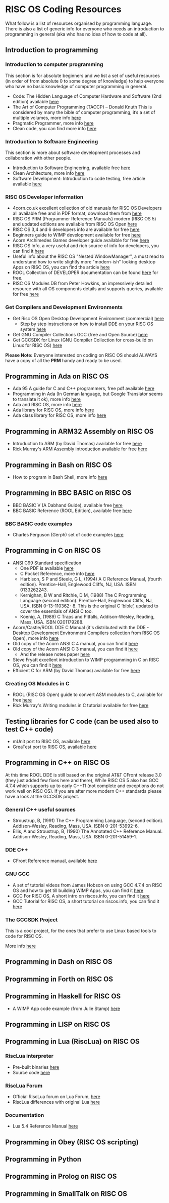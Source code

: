# RISC OS Coding Resources

What follow is a list of resources organised by programming language. There is also a list of generic info for everyone who needs an introduction to programming in general (aka who has no idea of how to code at all).

## Introduction to programming

### Introduction to computer programming

This section is for absolute beginners and we list a set of useful resources (in order of from absolute 0 to some degree of knowledge) to help everyone who have no basic knowledge of computer programming in general. 

* Code: The Hidden Language of Computer Hardware and Software (2nd edition) available [here](https://www.amazon.co.uk/Code-Language-Computer-Hardware-Software-dp-0137909101/dp/0137909101/ref=dp_ob_title_bk)
* The Art of Computer Programming (TAOCP) – Donald Knuth This is considered by many the bible of computer programming, it’s a set of multiple volumes, more info [here](https://en.wikipedia.org/wiki/The_Art_of_Computer_Programming)
* Pragmatic Programmer, more info [here](https://www.amazon.co.uk/gp/product/B07VRS84D1?storeType=ebooks&pf_rd_p=d86bed0e-a872-45e2-bd93-7030c464dfa5&pf_rd_r=ASQYRTBVF8KNA89RFW4R&pd_rd_wg=Gfd2M&pd_rd_i=B07VRS84D1&ref_=dbs_r_recs_reads_cwrtbar_typ_r_0&pd_rd_w=p5KPV&content-id=amzn1.sym.d86bed0e-a872-45e2-bd93-7030c464dfa5&pd_rd_r=7f817fc3-7572-452d-8b80-270375a019f6)
* Clean code, you can find more info [here](https://www.amazon.co.uk/Clean-Code-Handbook-Software-Craftsmanship/dp/0132350882/ref=pd_lpo_1?pd_rd_i=0132350882&psc=1)

### Introduction to Software Engineering

This section is more about software development processes and collaboration with other people.

* Introduction to Software Engineering, available free [here](https://www.geeksforgeeks.org/software-engineering-introduction-to-software-engineering/)
* Clean Architecture, more info [here](https://www.amazon.co.uk/Clean-Architecture-Craftsmans-Software-Structure/dp/0134494164)
* Software Development: Introduction to code testing, free article available [here](https://paolozaino.wordpress.com/2021/06/20/software-development-introduction-to-code-testing/)

### RISC OS Developer information

* 4corn.co.uk excellent collection of old manuals for RISC OS Developers all available free and in PDF format, download them from [here](https://4corn.co.uk/articles/docs/#dev)
* RISC OS PRM (Programmer Reference Manuals) modern (RISC OS 5) and updated editions are available from RISC OS Open [here](https://www.riscosopen.org/content/sales/dde)
* RISC OS 3,4 and 6 developers info are available for free [here](http://riscos.com/support/developers/index.htm)
* Beginners guide to WIMP development available for free [here](http://riscos.com/support/developers/wimpprog/index.htm)
* Acorn Archimedes Games developer guide available for free [here](http://riscos.com/support/developers/agrm/index.htm)
* RISC OS Info, a very useful and rich source of info for developers, you can find it [here](http://www.riscos.info/index.php/Introduction_to_RISC_OS)
* Useful info about the RISC OS "Nested WindowManager", a must read to understand how to write slightly more "modern-ish" looking desktop Apps on RISC OS, you can find the article [here](http://www.vigay.com/inet/acorn/nested.html)
* ROOL Collection of DEVELOPER documentation can be found [here](https://www.riscosopen.org/wiki/documentation/show/Programmer%20documentation) for free.
* RISC OS Modules DB from Peter Howkins, an impressively detailed resource with all OS components details and supports queries, available for free [here](https://www.marutan.net/db2/index.php)

### Get Compilers and Development Environments

* Get Risc OS Open Desktop Development Environment (commercial) [here](https://www.riscosopen.org/content/sales/dde)
  * Step by step instructions on how to install DDE on your RISC OS system [here](https://paolozaino.wordpress.com/2020/10/17/risc-os-installing-rool-desktop-development-environment-dde-tutorial/)
* Get GNU Compiler Collections GCC (free and Open Source) [here](https://www.riscos.info/index.php/GCC_for_RISC_OS)
* Get GCCSDK for Linux (GNU Compiler Collection for cross-build on Linux for RISC OS) [here](http://www.riscos.info/index.php/GCCSDK)

**Please Note:** Everyone interested on coding on RISC OS should ALWAYS have a copy of all the **PRM** handy and ready to be used.

## Programming in Ada on RISC OS

* Ada 95 A guide for C and C++ programmers, free pdf available [here](https://www.cs.uni.edu/~mccormic/4740/guide-c2ada.pdf)
* Programming in Ada (In German language, but Google Translator seems to translate it ok), more info [here](http://legacy.huber-net.de/adagag.htm)
* Ada and RISC OS, more info [here](http://legacy.huber-net.de/ada_e.htm)
* Ada library for RISC OS, more info [here](http://legacy.huber-net.de/adalio_e.htm)
* Ada class library for RISC OS, more info [here](http://legacy.huber-net.de/adalin_e.htm)

## Programming in ARM32 Assembly on RISC OS

* Introduction to ARM (by David Thomas) available for free [here](http://www.davespace.co.uk/arm/introduction-to-arm/)
* Rick Murray's ARM Assembly introduction available for free [here](https://heyrick.eu/assembler/index.html)

## Programming in Bash on RISC OS

* How to program in Bash Shell, more info [here](https://opensource.com/article/19/10/programming-bash-syntax-tools)

## Programming in BBC BASIC on RISC OS

* BBC BASIC V (A Dabhand Guide), available free [here](http://www.riscos.com/support/developers/basicv/index.htm)
* BBC BASIC Reference (ROOL Edition), available free [here](https://www.riscosopen.org/zipfiles/platform/common/BASICRefManual.3.pdf)

### BBC BASIC code examples

* Charles Ferguson (Gerph) set of code examples [here](https://github.com/gerph/riscos-examples)

## Programming in C on RISC OS

* ANSI C99 Standard specification
  * One PDF is available [here](https://www.google.com/url?sa=t&rct=j&q=&esrc=s&source=web&cd=&cad=rja&uact=8&ved=2ahUKEwie0-bz67D6AhVIRUEAHR6qD5gQFnoECAkQAQ&url=https%3A%2F%2Fframa-c.com%2Fdownload%2Facsl_1.2.pdf&usg=AOvVaw21rxBMwz7xG7-8PZZ-G17y)
  * C Pocket Reference, more info [here](https://books.google.co.uk/books/about/C_Pocket_Reference.html?id=MoGYDwAAQBAJ&hl=en&output=html_text&redir_esc=y)
  * Harbison, S P and Steele, G L, (1994) A C Reference Manual, (fourth edition). Prentice-Hall, Englewood Cliffs, NJ, USA. ISBN 0133262243.
  * Kernighan, B W and Ritchie, D M, (1988) The C Programming Language (second edition). Prentice-Hall, Englewood Cliffs, NJ, USA. ISBN 0-13-110362- 8. This is the original C ‘bible’, updated to cover the essentials of ANSI C too.
  * Koenig, A, (1989) C Traps and Pitfalls, Addison-Wesley, Reading, Mass, USA. ISBN 0201179288.
* Acorn/Castle/ROOL DDE C Manual (it's distributed with the DDE - Desktop Development Environment Compilers collection from RISC OS Open), more info [here](https://www.riscosopen.org/content/sales/dde)
* Old copy of the Acorn ANSI C 4 manual, you can find it [here](https://4corn.co.uk/archive/docs/Acorn%20ANSI%20C%20Release%204-opt.pdf)
* Old copy of the Acorn ANSI C 3 manual, you can find it [here](https://4corn.co.uk/archive/acornc3/ANSI%20C%20RELEASE%203-opt.pdf)
  * And the release notes paper [here](https://4corn.co.uk/archive/acornc3/ANSI%20C%20%28Release%203%29%20-%20Release%20Note-opt.pdf)
* Steve Fryatt excellent introduction to WIMP programming in C on RISC OS, you can find it [here](https://www.stevefryatt.org.uk/risc-os/wimp-prog)
* Efficient C for ARM (by David Thomas) available for free [here](https://www.davespace.co.uk/tags/BasicOptimisation.html)

### Creating OS Modules in C

* ROOL (RISC OS Open) guide to convert ASM modules to C, available for free [here](https://www.riscosopen.org/wiki/documentation/show/Converting%20modules%20to%20C)
* Rick Murray's Writing modules in C tutorial available for free [here](https://heyrick.eu/blog/index.php?diary=20150323)

## Testing libraries for C code (can be used also to test C++ code)

* mUnit port to RISC OS, available [here](https://github.com/RISC-OS-Community/mUnit)
* GreaTest port to RISC OS, available [here](https://github.com/RISC-OS-Community/GreaTest)

## Programming in C++ on RISC OS

At this time ROOL DDE is still based on the original AT&T CFront release 3.0 (they just added few fixes here and there), While RISC OS 5 also has GCC 4.7.4 which supports up to early C++11 (not complete and exceptions do not work well on RISC OS). If you are after more modern C++ standards please have a look at the GCCSDK project.

### General C++ useful sources

* Stroustrup, B, (1991) The C++ Programming Language, (second edition). Addison-Wesley, Reading, Mass, USA. ISBN 0-201-53992-6.
* Ellis, A and Stroustrup, B, (1990) The Annotated C++ Reference Manual. Addison-Wesley, Reading, Mass, USA. ISBN 0-201-51459-1.

### DDE C++

* CFront Reference manual, available [here](https://www.softwarepreservation.org/projects/c_plus_plus/cfront/release_2.0/doc/ProductReferenceManual.pdf)

### GNU GCC

* A set of tutorial videos from James Hobson on using GCC 4.7.4 on RISC OS and how to get till building WIMP Apps, you can find it [here](https://www.youtube.com/watch?v=ALiMp-GHIX4)
* GCC For RISC OS, A short intro on riscos.info, you can find it [here](https://www.riscos.info/index.php/GCC_for_RISC_OS)
* GCC Tutorial for RISC OS, a short tutorial on riscos.info, you can find it [here](https://www.riscos.info/index.php/GCC_tutorial)

### The GCCSDK Project

This is a cool project, for the ones that prefer to use Linux based tools to code for RISC OS.

More info [here](https://www.riscos.info/index.php/Using_GCCSDK)

## Programming in Dash on RISC OS

## Programming in Forth on RISC OS

## Programming in Haskell for RISC OS

* A WIMP App code example (from Julie Stamp) [here](https://gitlab.riscosopen.org/jstamp/hs)

## Programming in LISP on RISC OS

## Programming in Lua (RiscLua) on RISC OS

### RiscLua interpreter

* Pre-built binaries [here](http://www.wra1th.plus.com/lua/risclua.html)
* Source code [here](https://github.com/RISC-OS-Community/RiscLua)

### RiscLua Forum

* Official RiscLua forum on Lua Forum, [here](https://luaforum.com/index.php?pages/Lua_Installation_RISC_OS/)
* RiscLua differences with original Lua [here](https://luaforum.com/index.php?threads/riscluas-differences.182/)

### Documentation

* Lua 5.4 Reference Manual [here](https://www.lua.org/manual/5.4/manual.html)

## Programming in Obey (RISC OS scripting)

## Programming in Python

## Programming in Prolog on RISC OS

## Programming in SmallTalk on RISC OS
